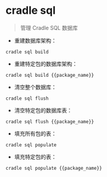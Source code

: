 # cradle sql

> 管理 Cradle SQL 数据库

- 重建数据库架构：

`cradle sql build`

- 重建特定包的数据库架构：

`cradle sql build {{package_name}}`

- 清空整个数据库：

`cradle sql flush`

- 清空特定包的数据库表：

`cradle sql flush {{package_name}}`

- 填充所有包的表：

`cradle sql populate`

- 填充特定包的表：

`cradle sql populate {{package_name}}`

[#]: contributors: ([潘潘])